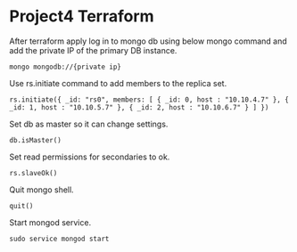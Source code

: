 # Project4 Terraform


After terraform apply log in to mongo db using below mongo command and add the private IP of the primary DB instance. 

`mongo mongodb://{private ip} `

Use rs.initiate command to add members to the replica set.

`rs.initiate({ _id: "rs0", members: [ { _id: 0, host : "10.10.4.7" }, { _id: 1, host : "10.10.5.7" }, { _id: 2, host : "10.10.6.7" } ] })`

Set db as master so it can change settings.

`db.isMaster()`

Set read permissions for secondaries to ok.

`rs.slaveOk()`

Quit mongo shell.

`quit()`

Start mongod service.

`sudo service mongod start`
